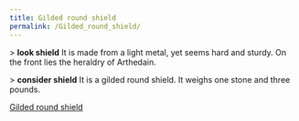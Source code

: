 ```yaml
---
title: Gilded round shield
permalink: /Gilded_round_shield/
---
```


\> **look shield**
It is made from a light metal, yet seems hard and sturdy. On the front
lies the heraldry of Arthedain.

\> **consider shield**
It is a gilded round shield.
It weighs one stone and three pounds.

[Gilded round shield](Category:_Shields "wikilink")